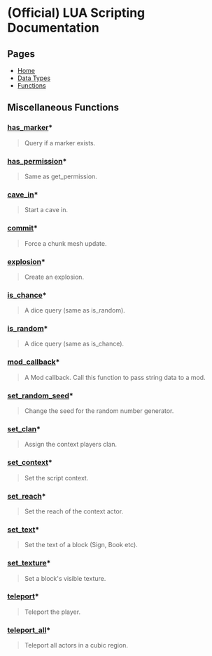 
# (Official) LUA Scripting Documentation

## Pages

- [Home](../../index)
- [Data Types](../data-types)
- [Functions](../functions)

## Miscellaneous Functions

### [has_marker](other/has_marker)*

> Query if a marker exists.

### [has_permission](other/has_permission)*

> Same as get_permission.

### [cave_in](other/cave_in)*

> Start a cave in.

### [commit](other/commit)*

> Force a chunk mesh update.

### [explosion](other/explosion)*

> Create an explosion.

### [is_chance](other/is_chance)*

> A dice query (same as is_random).

### [is_random](other/is_random)*

> A dice query (same as is_chance).

### [mod_callback](other/mod_callback)*

> A Mod callback. Call this function to pass string data to a mod.

### [set_random_seed](other/set_random_seed)*

> Change the seed for the random number generator.

### [set_clan](other/set_clan)*

> Assign the context players clan.

### [set_context](other/set_context)*

> Set the script context.

### [set_reach](other/set_reach)*

> Set the reach of the context actor.

### [set_text](other/set_text)*

> Set the text of a block (Sign, Book etc).

### [set_texture](other/set_texture)*

> Set a block's visible texture.

### [teleport](other/teleport)*

> Teleport the player.

### [teleport_all](other/teleport_all)*

> Teleport all actors in a cubic region.
